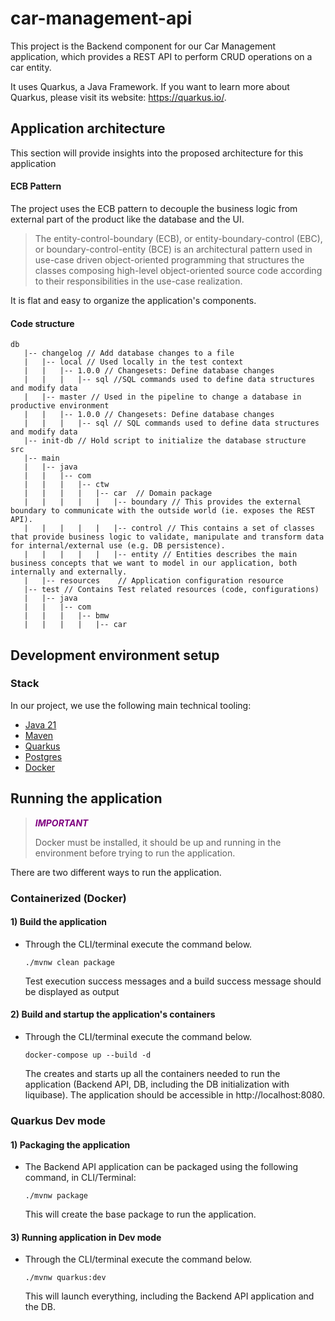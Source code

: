 # car-management-api

This project is the Backend component for our Car Management application, which provides a REST API to perform CRUD operations on a car entity.

It uses Quarkus, a Java Framework. If you want to learn more about Quarkus, please visit its website: <https://quarkus.io/>.

## Application architecture

This section will provide insights into the proposed architecture for this application

#### ECB Pattern

The project uses the ECB pattern to decouple the business logic from external part of the product like the database and the UI.
> The entity-control-boundary (ECB), or entity-boundary-control (EBC), or boundary-control-entity (BCE) is an architectural pattern used in use-case driven object-oriented programming that structures the classes composing high-level object-oriented source code according to their responsibilities in the use-case realization.

It is flat and easy to organize the application's components.

#### Code structure

```
db
   |-- changelog // Add database changes to a file
   |   |-- local // Used locally in the test context
   |   |   |-- 1.0.0 // Changesets: Define database changes
   |   |   |   |-- sql //SQL commands used to define data structures and modify data
   |   |-- master // Used in the pipeline to change a database in productive environment
   |   |   |-- 1.0.0 // Changesets: Define database changes
   |   |   |   |-- sql // SQL commands used to define data structures and modify data
   |-- init-db // Hold script to initialize the database structure
src
   |-- main
   |   |-- java
   |   |   |-- com
   |   |   |   |-- ctw
   |   |   |   |   |-- car  // Domain package
   |   |   |   |   |   |-- boundary // This provides the external boundary to communicate with the outside world (ie. exposes the REST API).
   |   |   |   |   |   |-- control // This contains a set of classes that provide business logic to validate, manipulate and transform data for internal/external use (e.g. DB persistence).
   |   |   |   |   |   |-- entity // Entities describes the main business concepts that we want to model in our application, both internally and externally.
   |   |-- resources    // Application configuration resource
   |-- test // Contains Test related resources (code, configurations) 
   |   |-- java
   |   |   |-- com
   |   |   |   |-- bmw
   |   |   |   |   |-- car
```

## Development environment setup

### Stack
In our project, we use the following main technical tooling:

* [Java 21](https://www.azul.com/downloads/#zulu)
* [Maven](https://maven.apache.org/)
* [Quarkus](https://quarkus.io/about/)
* [Postgres](https://www.postgresql.org/about/)
* [Docker](https://docs.docker.com/get-started/overview/)

## Running the application

> <span style="color: #800080">**_IMPORTANT_**</span>
>
> Docker must be installed, it should be up and running in the environment before trying to run the application.

There are two different ways to run the application.

### Containerized (Docker)

#### 1) Build the application
- Through the CLI/terminal execute the command below.<br/>
    ```
    ./mvnw clean package
    ```
  Test execution success messages and a build success message should be displayed as output

#### 2) Build and startup the application's containers
- Through the CLI/terminal execute the command below.<br/>
    ```
    docker-compose up --build -d
    ```
  The creates and starts up all the containers needed to run the application (Backend API, DB, including the DB initialization with liquibase). The application should be accessible in http://localhost:8080.


### Quarkus Dev mode

#### 1) Packaging the application

- The Backend API application can be packaged using the following command, in CLI/Terminal:
  ```shell script
  ./mvnw package
  ```
  This will create the base package to run the application.

#### 3) Running application in Dev mode
- Through the CLI/terminal execute the command below.<br/>
    ```
    ./mvnw quarkus:dev
    ```
  This will launch everything, including the Backend API application and the DB.

